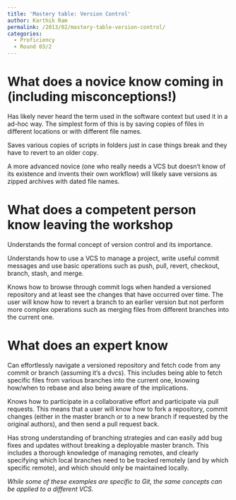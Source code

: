 ```yaml
---
title: 'Mastery table: Version Control'
author: Karthik Ram
permalink: /2013/02/mastery-table-version-control/
categories:
  - Proficiency
  - Round 03/2
---
```

# What does a novice know coming in (including misconceptions!)

Has likely never heard the term used in the software context but used it in a ad-hoc way. The simplest form of this is by saving copies of files in different locations or with different file names.

Saves various copies of scripts in folders just in case things break and they have to revert to an older copy.

A more advanced novice (one who really needs a VCS but doesn&#8217;t know of its existence and invents their own workflow) will likely save versions as zipped archives with dated file names.

# What does a competent person know leaving the workshop

Understands the formal concept of version control and its importance.

Understands how to use a VCS to manage a project, write useful commit messages and use basic operations such as push, pull, revert, checkout, branch, stash, and merge.

Knows how to browse through commit logs when handed a versioned repository and at least see the changes that have occurred over time. The user will know how to revert a branch to an earlier version but not perform more complex operations such as merging files from different branches into the current one.

# What does an expert know

Can effortlessly navigate a versioned repository and fetch code from any commit or branch (assuming it&#8217;s a dvcs). This includes being able to fetch specific files from various branches into the current one, knowing how/when to rebase and also being aware of the implications.

Knows how to participate in a collaborative effort and participate via pull requests. This means that a user will know how to fork a repository, commit changes (either in the master branch or to a new branch if requested by the original authors), and then send a pull request back.

Has strong understanding of branching strategies and can easily add bug fixes and updates without breaking a deployable master branch. This includes a thorough knowledge of managing remotes, and clearly specifying which local branches need to be tracked remotely (and by which specific remote), and which should only be maintained locally.

*While some of these examples are specific to Git, the same concepts can be applied to a different VCS.*
